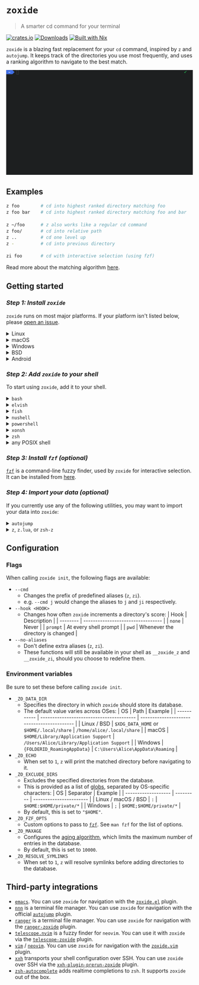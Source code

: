<!-- markdownlint-configure-file {
  "MD013": {
    "code_blocks": false,
    "tables": false
  },
  "MD033": false
} -->

# `zoxide`

> A smarter cd command for your terminal

[![crates.io][crates.io-badge]][crates.io]
[![Downloads][downloads-badge]][releases]
[![Built with Nix][builtwithnix-badge]][builtwithnix]

`zoxide` is a blazing fast replacement for your `cd` command, inspired by
`z` and `autojump`. It keeps track of the directories you use most
frequently, and uses a ranking algorithm to navigate to the best match.

![Tutorial][tutorial]

## Examples

```sh
z foo        # cd into highest ranked directory matching foo
z foo bar    # cd into highest ranked directory matching foo and bar

z ~/foo      # z also works like a regular cd command
z foo/       # cd into relative path
z ..         # cd one level up
z -          # cd into previous directory

zi foo       # cd with interactive selection (using fzf)
```

Read more about the matching algorithm [here][algorithm-matching].

## Getting started

### *Step 1: Install `zoxide`*

`zoxide` runs on most major platforms. If your platform isn't listed below,
please [open an issue][issues].

<details>
<summary>Linux</summary>

To install `zoxide`, run this command in your terminal:

```sh
curl -sS https://webinstall.dev/zoxide | bash
```

Alternatively, you can use a package manager:

| Distribution       | Repository              | Instructions                                                                                   |
| ------------------ | ----------------------- | ---------------------------------------------------------------------------------------------- |
| ***Any***          | **[crates.io]**         | `cargo install zoxide`                                                                         |
| *Any*              | [conda-forge]           | `conda install -c conda-forge zoxide`                                                          |
| *Any*              | [Linuxbrew]             | `brew install zoxide`                                                                          |
| Alpine Linux 3.13+ | [Alpine Linux Packages] | `apk add zoxide`                                                                               |
| Arch Linux         | [Arch Linux Community]  | `pacman -S zoxide`                                                                             |
| CentOS 7+          | [Copr]                  | `dnf copr enable atim/zoxide` <br /> `dnf install zoxide`                                      |
| Debian 11+         | [Debian Packages]       | `apt install zoxide`                                                                           |
| Devuan 4.0+        | [Devuan Packages]       | `apt install zoxide`                                                                           |
| Fedora 32+         | [Fedora Packages]       | `dnf install zoxide`                                                                           |
| Gentoo             | [GURU Overlay]          | `eselect repository enable guru` <br /> `emerge --sync guru` <br /> `emerge app-shells/zoxide` |
| Manjaro            |                         | `pacman -S zoxide`                                                                             |
| NixOS              | [nixpkgs]               | `nix-env -iA nixpkgs.zoxide`                                                                   |
| Parrot OS          |                         | `apt install zoxide`                                                                           |
| Raspbian           |                         | `apt install zoxide`                                                                           |
| Ubuntu 21.04+      | [Ubuntu Packages]       | `apt install zoxide`                                                                           |
| Void Linux         | [Void Linux Packages]   | `xbps-install -S zoxide`                                                                       |

</details>

<details>
<summary>macOS</summary>

To install `zoxide`, use a package manager:

| Repository      | Instructions                          |
| --------------- | ------------------------------------- |
| **[crates.io]** | `cargo install zoxide`                |
| [conda-forge]   | `conda install -c conda-forge zoxide` |
| [Homebrew]      | `brew install zoxide`                 |
| [MacPorts]      | `port install zoxide`                 |

</details>

<details>
<summary>Windows</summary>

To install `zoxide`, run this command in your command prompt:

```sh
curl.exe -A "MS" https://webinstall.dev/zoxide | powershell
```

Alternatively, you can use a package manager:

| Repository      | Instructions                          |
| --------------- | ------------------------------------- |
| **[crates.io]** | `cargo install zoxide`                |
| [Chocolatey]    | `choco install zoxide`                |
| [conda-forge]   | `conda install -c conda-forge zoxide` |
| [Scoop]         | `scoop install zoxide`                |

</details>

<details>
<summary>BSD</summary>

To install `zoxide`, use a package manager:

| Distribution  | Repository      | Instructions           |
| ------------- | --------------- | ---------------------- |
| ***Any***     | **[crates.io]** | `cargo install zoxide` |
| DragonFly BSD | [DPorts]        | `pkg install zoxide`   |
| FreeBSD       | [FreshPorts]    | `pkg install zoxide`   |
| NetBSD        | [pkgsrc]        | `pkgin install zoxide` |

</details>

<details>
<summary>Android</summary>

To install `zoxide`, use a package manager:

| Repository | Instructions         |
| ---------- | -------------------- |
| [Termux]   | `pkg install zoxide` |

</details>

### *Step 2: Add `zoxide` to your shell*

To start using `zoxide`, add it to your shell.

<details>
<summary><code>bash</code></summary>

Add this to your configuration (usually `~/.bashrc`):

```sh
eval "$(zoxide init bash)"
```

</details>

<details>
<summary><code>elvish</code></summary>

Add this to your configuration (usually `~/.elvish/rc.elv`):

```sh
eval (zoxide init elvish | slurp)
```

Note: zoxide only supports elvish v0.16.0 and above.

</details>

<details>
<summary><code>fish</code></summary>

Add this to your configuration (usually `~/.config/fish/config.fish`):

```fish
zoxide init fish | source
```

</details>

<details>
<summary><code>nushell</code></summary>

Add this to your configuration (find it by running `config path` in Nushell):

```toml
startup = ["zoxide init nushell --hook prompt | save ~/.zoxide.nu", "source ~/.zoxide.nu"]
```

Note: zoxide only supports Nushell v0.36.0 and above.

</details>

<details>
<summary><code>powershell</code></summary>

Add this to your configuration (find it by running `echo $profile` in
PowerShell):

```powershell
Invoke-Expression (& {
    $hook = if ($PSVersionTable.PSVersion.Major -lt 6) { 'prompt' } else { 'pwd' }
    (zoxide init --hook $hook powershell) -join "`n"
})
```

</details>

<details>
<summary><code>xonsh</code></summary>

Add this to your configuration (usually `~/.xonshrc`):

```python
execx($(zoxide init xonsh), 'exec', __xonsh__.ctx, filename='zoxide')
```

</details>

<details>
<summary><code>zsh</code></summary>

Add this to your configuration (usually `~/.zshrc`):

```sh
eval "$(zoxide init zsh)"
```

</details>

<details>
<summary>any POSIX shell</summary>

Add this to your configuration:

```sh
eval "$(zoxide init posix --hook prompt)"
```

</details>

### *Step 3: Install `fzf` (optional)*

[`fzf`][fzf] is a command-line fuzzy finder, used by `zoxide` for interactive
selection. It can be installed from [here][fzf-installation].

### *Step 4: Import your data (optional)*

If you currently use any of the following utilities, you may want to import
your data into `zoxide`:

<details>
<summary><code>autojump</code></summary>

```sh
zoxide import --from autojump path/to/db
```

</details>

<details>
<summary><code>z</code>, <code>z.lua</code>, or <code>zsh-z</code></summary>

```sh
zoxide import --from z path/to/db
```

</details>

## Configuration

### Flags

When calling `zoxide init`, the following flags are available:

- `--cmd`
  - Changes the prefix of predefined aliases (`z`, `zi`).
  - e.g. `--cmd j` would change the aliases to `j` and `ji` respectively.
- `--hook <HOOK>`
  - Changes how often `zoxide` increments a directory's score:
    | Hook     | Description                       |
    | -------- | --------------------------------- |
    | `none`   | Never                             |
    | `prompt` | At every shell prompt             |
    | `pwd`    | Whenever the directory is changed |
- `--no-aliases`
  - Don't define extra aliases (`z`, `zi`).
  - These functions will still be available in your shell as `__zoxide_z` and
    `__zoxide_zi`, should you choose to redefine them.

### Environment variables

Be sure to set these before calling `zoxide init`.

- `_ZO_DATA_DIR`
  - Specifies the directory in which `zoxide` should store its database.
  - The default value varies across OSes:
    | OS          | Path                                     | Example                                    |
    | ----------- | ---------------------------------------- | ------------------------------------------ |
    | Linux / BSD | `$XDG_DATA_HOME` or `$HOME/.local/share` | `/home/alice/.local/share`                 |
    | macOS       | `$HOME/Library/Application Support`      | `/Users/Alice/Library/Application Support` |
    | Windows     | `{FOLDERID_RoamingAppData}`              | `C:\Users\Alice\AppData\Roaming`           |
- `_ZO_ECHO`
  - When set to `1`, `z` will print the matched directory before navigating to
    it.
- `_ZO_EXCLUDE_DIRS`
  - Excludes the specified directories from the database.
  - This is provided as a list of [globs][glob], separated by OS-specific
    characters:
    | OS                  | Separator | Example                 |
    | ------------------- | --------- | ----------------------- |
    | Linux / macOS / BSD | `:`       | `$HOME:$HOME/private/*` |
    | Windows             | `;`       | `$HOME;$HOME/private/*` |
  - By default, this is set to `"$HOME"`.
- `_ZO_FZF_OPTS`
  - Custom options to pass to [`fzf`][fzf]. See `man fzf` for the list of
    options.
- `_ZO_MAXAGE`
  - Configures the [aging algorithm][algorithm-aging], which limits the maximum
    number of entries in the database.
  - By default, this is set to `10000`.
- `_ZO_RESOLVE_SYMLINKS`
  - When set to `1`, `z` will resolve symlinks before adding directories to the
    database.

## Third-party integrations

- [`emacs`][emacs]. You can use `zoxide` for navigation with the
  [`zoxide.el`][zoxide-el] plugin.
- [`nnn`][nnn] is a terminal file manager. You can use `zoxide` for navigation
  with the official [`autojump`][nnn-autojump] plugin.
- [`ranger`][ranger] is a terminal file manager. You can use `zoxide` for
  navigation with the [`ranger-zoxide`][ranger-zoxide] plugin.
- [`telescope.nvim`][telescope-nvim] is a fuzzy finder for `neovim`. You can
  use it with `zoxide` via the [`telescope-zoxide`][telescope-zoxide] plugin.
- [`vim`][vim] / [`neovim`][neovim]. You can use `zoxide` for navigation with
  the [`zoxide.vim`][zoxide-vim] plugin.
- [`xxh`][xxh] transports your shell configuration over SSH. You can use
  `zoxide` over SSH via the [`xxh-plugin-prerun-zoxide`][xxh-zoxide] plugin.
- [`zsh-autocomplete`][zsh-autocomplete] adds realtime completions to `zsh`. It
  supports `zoxide` out of the box.

[algorithm-aging]: https://github.com/ajeetdsouza/zoxide/wiki/Algorithm#aging
[algorithm-matching]: https://github.com/ajeetdsouza/zoxide/wiki/Algorithm#matching
[alpine linux packages]: https://pkgs.alpinelinux.org/packages?name=zoxide
[arch linux community]: https://archlinux.org/packages/community/x86_64/zoxide/
[builtwithnix-badge]: https://img.shields.io/badge/builtwith-nix-7d81f7
[builtwithnix]: https://builtwithnix.org/
[chocolatey]: https://community.chocolatey.org/packages/zoxide
[conda-forge]: https://anaconda.org/conda-forge/zoxide
[copr]: https://copr.fedorainfracloud.org/coprs/atim/zoxide/
[crates.io-badge]: https://img.shields.io/crates/v/zoxide
[crates.io]: https://crates.io/crates/zoxide
[debian packages]: https://packages.debian.org/stable/admin/zoxide
[devuan packages]: https://pkginfo.devuan.org/cgi-bin/package-query.html?c=package&q=zoxide
[downloads-badge]: https://img.shields.io/github/downloads/ajeetdsouza/zoxide/total
[dports]: https://github.com/DragonFlyBSD/DPorts/tree/master/sysutils/zoxide
[emacs]: https://www.gnu.org/software/emacs/
[fedora packages]: https://src.fedoraproject.org/rpms/rust-zoxide
[freshports]: https://www.freshports.org/sysutils/zoxide/
[fzf-installation]: https://github.com/junegunn/fzf#installation
[fzf]: https://github.com/junegunn/fzf
[glob]: https://man7.org/linux/man-pages/man7/glob.7.html
[guru overlay]: https://github.com/gentoo-mirror/guru
[homebrew]: https://formulae.brew.sh/formula/zoxide
[issues]: https://github.com/ajeetdsouza/zoxide/issues/new
[linuxbrew]: https://formulae.brew.sh/formula-linux/zoxide
[macports]: https://ports.macports.org/port/zoxide/summary
[neovim]: https://github.com/neovim/neovim
[nixpkgs]: https://github.com/NixOS/nixpkgs/blob/master/pkgs/tools/misc/zoxide/default.nix
[nnn-autojump]: https://github.com/jarun/nnn/blob/master/plugins/autojump
[nnn]: https://github.com/jarun/nnn
[pkgsrc]: https://pkgsrc.se/sysutils/zoxide
[ranger-zoxide]: https://github.com/jchook/ranger-zoxide
[ranger]: https://github.com/ranger/ranger
[releases]: https://github.com/ajeetdsouza/zoxide/releases
[scoop]: https://github.com/ScoopInstaller/Main/tree/master/bucket/zoxide.json
[telescope-nvim]: https://github.com/nvim-telescope/telescope.nvim
[telescope-zoxide]: https://github.com/jvgrootveld/telescope-zoxide
[termux]: https://github.com/termux/termux-packages/tree/master/packages/zoxide
[tutorial]: contrib/tutorial.webp
[ubuntu packages]: https://packages.ubuntu.com/hirsute/zoxide
[vim]: https://github.com/vim/vim
[void linux packages]: https://github.com/void-linux/void-packages/tree/master/srcpkgs/zoxide
[xxh-zoxide]: https://github.com/xxh/xxh-plugin-prerun-zoxide
[xxh]: https://github.com/xxh/xxh
[zoxide-el]: https://gitlab.com/Vonfry/zoxide.el
[zoxide-vim]: https://github.com/nanotee/zoxide.vim
[zsh-autocomplete]: https://github.com/marlonrichert/zsh-autocomplete
